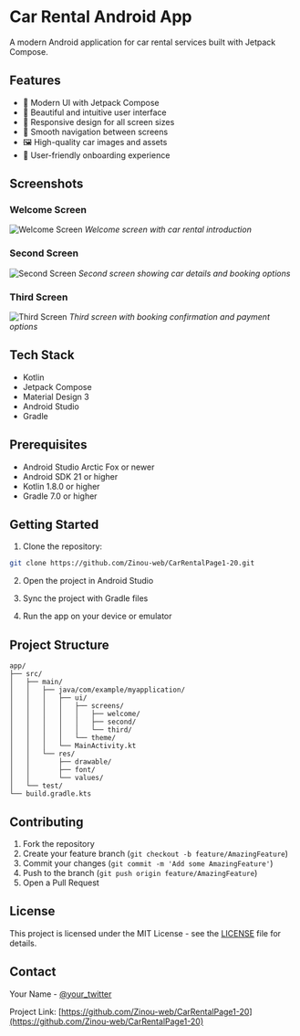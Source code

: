 # Car Rental Android App

A modern Android application for car rental services built with Jetpack Compose.

## Features

- 🚗 Modern UI with Jetpack Compose
- 🎨 Beautiful and intuitive user interface
- 📱 Responsive design for all screen sizes
- 🎯 Smooth navigation between screens
- 🖼️ High-quality car images and assets
- 🎯 User-friendly onboarding experience

## Screenshots

### Welcome Screen
![Welcome Screen](screenshots/welcome-screen.png)
*Welcome screen with car rental introduction*

### Second Screen
![Second Screen](screenshots/second-screen.png)
*Second screen showing car details and booking options*

### Third Screen
![Third Screen](screenshots/third-screen.png)
*Third screen with booking confirmation and payment options*

## Tech Stack

- Kotlin
- Jetpack Compose
- Material Design 3
- Android Studio
- Gradle

## Prerequisites

- Android Studio Arctic Fox or newer
- Android SDK 21 or higher
- Kotlin 1.8.0 or higher
- Gradle 7.0 or higher

## Getting Started

1. Clone the repository:
```bash
git clone https://github.com/Zinou-web/CarRentalPage1-20.git
```

2. Open the project in Android Studio

3. Sync the project with Gradle files

4. Run the app on your device or emulator

## Project Structure

```
app/
├── src/
│   ├── main/
│   │   ├── java/com/example/myapplication/
│   │   │   ├── ui/
│   │   │   │   ├── screens/
│   │   │   │   │   ├── welcome/
│   │   │   │   │   ├── second/
│   │   │   │   │   └── third/
│   │   │   │   └── theme/
│   │   │   └── MainActivity.kt
│   │   └── res/
│   │       ├── drawable/
│   │       ├── font/
│   │       └── values/
│   └── test/
└── build.gradle.kts
```

## Contributing

1. Fork the repository
2. Create your feature branch (`git checkout -b feature/AmazingFeature`)
3. Commit your changes (`git commit -m 'Add some AmazingFeature'`)
4. Push to the branch (`git push origin feature/AmazingFeature`)
5. Open a Pull Request

## License

This project is licensed under the MIT License - see the [LICENSE](LICENSE) file for details.

## Contact

Your Name - [@your_twitter](https://twitter.com/your_twitter)

Project Link: [https://github.com/Zinou-web/CarRentalPage1-20](https://github.com/Zinou-web/CarRentalPage1-20) 